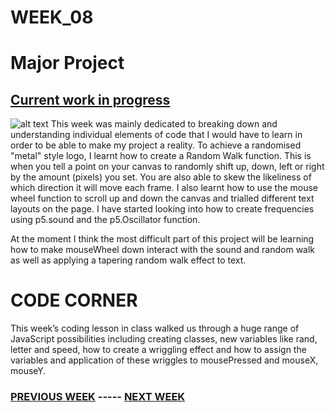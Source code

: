 # WEEK_08

# Major Project
## [Current work in progress](https://TajHealy.github.io/CodeWords/week_09/randomWalker/) 
![alt text](https://github.com/TajHealy/CodeWords/blob/master/week_09/week9images/week8Prog.jpg?raw=true)
This week was mainly dedicated to breaking down and understanding individual elements of code that I would have to learn in order to be able to make my project a reality. To achieve a randomised "metal" style logo, I learnt how to create a Random Walk function. This is when you tell a point on your canvas to randomly shift up, down, left or right by the amount (pixels) you set. You are also able to skew the likeliness of which direction it will move each frame. I also learnt how to use the mouse wheel function to scroll up and down the canvas and trialled different text layouts on the page. I have started looking into how to create frequencies using p5.sound and the p5.Oscillator function. 

At the moment I think the most difficult part of this project will be learning how to make mouseWheel down interact with the sound and random walk as well as applying a tapering random walk effect to text.

# CODE CORNER
This week’s coding lesson in class walked us through a huge range of JavaScript possibilities including creating classes, new variables like rand, letter and speed, how to create a wriggling effect and how to assign the variables and application of these wriggles to mousePressed and mouseX, mouseY.


### [PREVIOUS WEEK](https://TajHealy.github.io/CodeWords/week_07/) ----- [NEXT WEEK](https://TajHealy.github.io/CodeWords/week_09/) 
